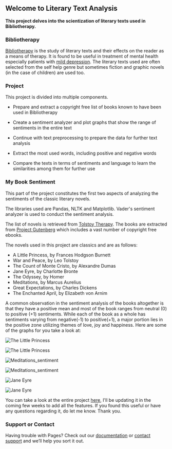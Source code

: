 ## Welcome to Literary Text Analysis

**This project delves into the scientization of literary texts used in Bibliotherapy.**

### Bibliotherapy

[Bibliotherapy](https://en.wikipedia.org/wiki/Bibliotherapy#:~:text=Bibliotherapy%20) is the study of literary texts and their effects on the reader as a means of therapy. It is found to be useful in treatment of mental health especially patients with [mild depression](https://onlinelibrary.wiley.com/doi/abs/10.1002/cpp.1814). The literary texts used are often selected from the self help genre but sometimes fiction and graphic novels (in the case of children) are used too.

### Project

This project is divided into multiple components.

- Prepare and extract a copyright free list of books known to have been used in Bibliotherapy

- Create a sentiment analyzer and plot graphs that show the range of sentiments in the entire text

- Continue with text preprocessing to prepare the data for further text analysis

- Extract the most used words, including positive and negative words

- Compare the texts in terms of sentiments and language to learn the similarities among them for further use

### My Book Sentiment

This part of the project constitutes the first two aspects of analyzing the sentiments of the classic literary novels. 

The libraries used are Pandas, NLTK and Matplotlib. Vader's sentiment analyzer is used to conduct the sentiment analysis.

The list of novels is retrieved from [Tolstoy Therapy](https://www.tolstoytherapy.com/bibliotherapy-recommendations/).
The books are extracted from [Project Gutenberg](http://gutenberg.org/) which includes a vast number of copyright free ebooks.

The novels used in this project are classics and are as follows: 

- A Little Princess, by Frances Hodgson Burnett
- War and Peace, by Leo Tolstoy
- The Count of Monte Cristo, by Alexandre Dumas
- Jane Eyre, by Charlotte Bronte
- The Odyssey, by Homer
- Meditations, by Marcus Aurelius
- Great Expectations, by Charles Dickens
- The Enchanted April, by Elizabeth von Arnim

A common observation in the sentiment analysis of the books altogether is that they have a positive mean and most of the book ranges from neutral (0) to positive (+1) sentiments. While each of the book as a whole has sentiments varying from negative(-1) to positive(+1), a major portion lies in the positive zone utilizing themes of love, joy and happiness. Here are some of the graphs for you take a look at:

![The Little Princess](https://user-images.githubusercontent.com/65708254/96993831-76829f80-1549-11eb-9701-34f49831e1e7.png)

![The Little Princess](https://user-images.githubusercontent.com/65708254/96993835-784c6300-1549-11eb-8f66-24beb444913d.png)

![Meditations_sentiment](https://user-images.githubusercontent.com/65708254/96993789-6965b080-1549-11eb-8167-9f0085c4ad11.png)

![Meditations_sentiment](https://user-images.githubusercontent.com/65708254/96993786-68348380-1549-11eb-831c-d8d4d4460968.png)

![Jane Eyre](https://user-images.githubusercontent.com/65708254/96993770-62d73900-1549-11eb-9385-6bb9ad5fd1ab.png)

![Jane Eyre](https://user-images.githubusercontent.com/65708254/96993777-65d22980-1549-11eb-9518-82a80b33942a.png)


You can take a look at the entire project [here](https://github.com/srish1108/Literary-Text-Analysis), I'll be updating it in the coming few weeks to add all the features. If you found this useful or have any questions regarding it, do let me know. Thank you.


### Support or Contact

Having trouble with Pages? Check out our [documentation](https://docs.github.com/categories/github-pages-basics/) or [contact support](https://github.com/contact) and we’ll help you sort it out.
